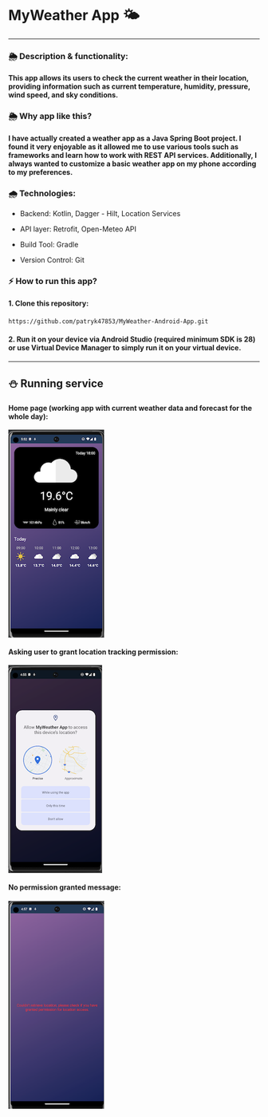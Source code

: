 # MyWeather App 🌤

---

### 🌦 Description & functionality:

#### This app allows its users to check the current weather in their location, providing information such as current temperature, humidity, pressure, wind speed, and sky conditions.

### 🌦 Why app like this?

#### I have actually created a weather app as a Java Spring Boot project. I found it very enjoyable as it allowed me to use various tools such as frameworks and learn how to work with REST API services. Additionally, I always wanted to customize a basic weather app on my phone according to my preferences.

### 🌧 Technologies:
- Backend: Kotlin, Dagger - Hilt, Location Services


- API layer: Retrofit, Open-Meteo API


- Build Tool: Gradle


- Version Control: Git


### ⚡ How to run this app?

#### 1. Clone this repository:
` https://github.com/patryk47853/MyWeather-Android-App.git `

#### 2. Run it on your device via Android Studio (required minimum SDK is 28) or use Virtual Device Manager to simply run it on your virtual device.


---

## ⛄ Running service

#### Home page (working app with current weather data and forecast for the whole day):
<img src="screenshots/home.png" alt="home" align="center">

#### Asking user to grant location tracking permission:
<img src="screenshots/askpermission.png" alt="weather" align="center">

#### No permission granted message:
<img src="screenshots/nopermission.png" alt="input" align="center">

